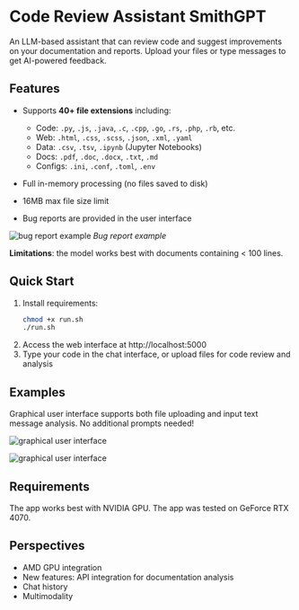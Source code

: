 # Code Review Assistant SmithGPT

An LLM-based assistant that can review code and suggest improvements on your documentation and reports. Upload your files or type messages to get AI-powered feedback.

## Features

- Supports **40+ file extensions** including:
  - Code: `.py`, `.js`, `.java`, `.c`, `.cpp`, `.go`, `.rs`, `.php`, `.rb`, etc.
  - Web: `.html`, `.css`, `.scss`, `.json`, `.xml`, `.yaml`
  - Data: `.csv`, `.tsv`, `.ipynb` (Jupyter Notebooks)
  - Docs: `.pdf`, `.doc`, `.docx`, `.txt`, `.md`
  - Configs: `.ini`, `.conf`, `.toml`, `.env`

- Full in-memory processing (no files saved to disk)
- 16MB max file size limit
- Bug reports are provided in the user interface

![bug report example](https://github.com/user-attachments/assets/43eb12ca-2e64-4218-a24a-fef376365ffe)
*Bug report example*

**Limitations**: the model works best with documents containing < 100 lines.

## Quick Start

1. Install requirements:
   ```bash
   chmod +x run.sh
   ./run.sh
   ```
2. Access the web interface at http://localhost:5000
3. Type your code in the chat interface, or upload files for code review and analysis

## Examples

Graphical user interface supports both file uploading and input text message analysis. No additional prompts needed! 

![graphical user interface](https://github.com/user-attachments/assets/b07939bf-650d-4e92-9078-2851fa022176)

![graphical user interface](https://github.com/user-attachments/assets/4dce4f6a-7145-40c3-bd9d-b821d13aeada)

## Requirements  

The app works best with NVIDIA GPU. The app was tested on GeForce RTX 4070.

## Perspectives 

- AMD GPU integration
- New features: API integration for documentation analysis
- Chat history
- Multimodality
